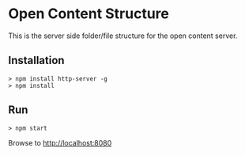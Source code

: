 # Open Content Structure

This is the server side folder/file structure for the open content server.

## Installation

```
> npm install http-server -g
> npm install
```

## Run

```
> npm start
```

Browse to [http://localhost:8080](http://localhost:8080)